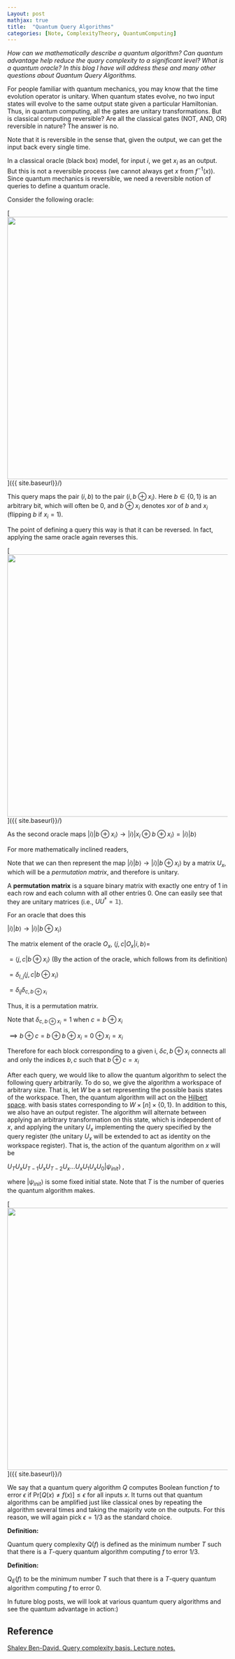 ```yaml
---
Layout: post
mathjax: true
title:  "Quantum Query Algorithms"
categories: [Note, ComplexityTheory, QuantumComputing]
---
```


*How can we mathematically describe a quantum algorithm? Can quantum advantage help reduce the quary complexity to a significant level? What is a quantum oracle? In this blog I have will address these and many other questions about Quantum Query Algorithms.*

For people familiar with quantum mechanics, you may know that the time evolution operator is unitary. When quantum states evolve, no two input states will evolve to the same output state given a particular Hamiltonian. Thus, in quantum computing, all the gates are unitary transformations. But is classical computing reversible? Are all the classical gates (NOT, AND, OR) reversible in nature? The answer is no.

<div class="hint-box info">
  <div class="hint-box-header">
  Note that it is reversible in the sense that, given the output, we can get the input back every single time. 
  </div>
</div>


In a classical oracle (black box) model, for input $i$, we get $x_i$ as an output. But this is not a reversible process (we cannot always get $x$ from $f^{-1}(x)$). Since quantum mechanics is reversible, we need a reversible notion of queries to define a quantum oracle. 


Consider the following oracle:

[<img src="{{ site.baseurl}}/images/Post6/P6_1.png" alt="" width="600" />]({{ site.baseurl}}/)

This query maps the pair $(i, b)$ to the pair $(i, b \oplus x_i)$. Here $b \in \{ 0, 1\}$ is an arbitrary bit, which will often be 0, and $b \oplus x_i$ denotes xor of $b$ and $x_i$ (flipping $b$ if $x_i = 1$). 


The point of defining a query this way is that it can be reversed. In fact, applying the same oracle again reverses this.

[<img src="{{ site.baseurl}}/images/Post6/P6_2.png" alt="" width="600" />]({{ site.baseurl}}/)

As the second oracle maps $|i \rangle |b \oplus x_i \rangle \rightarrow |i \rangle | x_i \oplus b \oplus x_i\rangle = | i\rangle | b \rangle$


For more mathematically inclined readers,

  
Note that we can then represent the map $| i\rangle | b\rangle \rightarrow | i\rangle | b \oplus x_i \rangle$ by a matrix $U_x$, which will be a *permutation matrix*, and therefore is unitary.


A **permutation matrix** is a square binary matrix with exactly one entry of 1 in each row and each column with all other entries 0. One can easily see that they are unitary matrices (i.e., $UU^\dagger = \mathbb{1}$).


For an oracle that does this 


$| i\rangle | b\rangle \rightarrow | i\rangle | b \oplus x_i\rangle$


The matrix element of the oracle $O_x$, $\langle j, c | O_x | i, b \rangle =$


$= \langle j, c | b \oplus x_i \rangle$ (By the action of the oracle, which follows from its definition)


$= \delta_{I,j} \langle j, c | b \oplus x_i \rangle$ 


$= \delta_{ij} \delta_{c, b \oplus x_i }$



Thus, it is a permutation matrix.


Note that $\delta_{c, b \oplus x_i } = 1$ when $c = b \oplus x_i$ 

$\implies b \oplus c = b \oplus b \oplus x_i = 0 \oplus x_i = x_i$


Therefore for each block corresponding to a given i, $\delta{ c, b \oplus x_i }$ connects all and only the indices $b,c$ such that $b \oplus c = x_i$

After each query, we would like to allow the quantum algorithm to select the following query arbitrarily. To do so, we give the algorithm a workspace of arbitrary size. That is, let $W$ be a set representing the possible basis states of the workspace. Then, the quantum algorithm will act on the [Hilbert space](https://en.wikipedia.org/wiki/Hilbert_space#:~:text=Formally%2C%20a%20Hilbert%20space%20is,point%20in%20a%20Hilbert%20space). with basis states corresponding to $W \times [n] \times \{ 0, 1\}$. In addition to this, we also have an output register. The algorithm will alternate between applying an arbitrary transformation on this state, which is independent of $x$, and applying the unitary $U_x$ implementing the query specified by the query register (the unitary $U_x$ will be extended to act as identity on the workspace register). That is, the action of the quantum algorithm on $x$ will be


$U_T U_x U_{T-1} U_x U_{T-2} U_x \dots U_x U_1 U_x U_0 | \psi_{init}\rangle$ ,


where $| \psi_{init}\rangle$ is some fixed initial state. Note that $T$ is the number of queries the quantum algorithm makes.


[<img src="{{ site.baseurl}}/images/Post6/P6_3.png" alt="" width="600" />]({{ site.baseurl}}/)

We say that a quantum query algorithm $Q$ computes Boolean function $f$ to error $\epsilon$ if $\mathrm{P}\mathrm{r}[Q(x) \not = f(x)] \leq \epsilon$ for all inputs $x$. It turns out that quantum algorithms can be amplified just like classical ones by repeating the algorithm several times and taking the majority vote on the outputs. For this reason, we will again pick $\epsilon = 1/3$ as the standard choice.


**Definition:**

Quantum query complexity $\mathrm{Q}(f)$ is defined as the minimum number $T$ such that there is a $T$-query quantum algorithm computing $f$ to error 1/3.

**Definition:**

$\mathrm{Q}_E(f)$ to be the minimum number $T$ such that there is a $T$-query quantum algorithm computing $f$ to error 0.

In future blog posts, we will look at various quantum query algorithms and see the quantum advantage in action:)

## Reference

[Shalev Ben-David. Query complexity basis. Lecture notes.](https://cs.uwaterloo.ca/~s4bendav/CS860S20.html)
